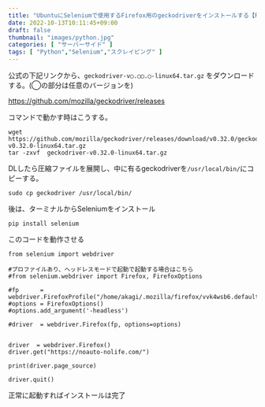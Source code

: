 ```yaml
---
title: "UbuntuにSeleniumで使用するFirefox用のgeckodriverをインストールする【Python】"
date: 2022-10-13T10:11:45+09:00
draft: false
thumbnail: "images/python.jpg"
categories: [ "サーバーサイド" ]
tags: [ "Python","Selenium","スクレイピング" ]
---
```


公式の下記リンクから、`geckodriver-v◯.◯◯.◯-linux64.tar.gz` をダウンロードする。(◯の部分は任意のバージョンを)

https://github.com/mozilla/geckodriver/releases


コマンドで動かす時はこうする。

    wget https://github.com/mozilla/geckodriver/releases/download/v0.32.0/geckodriver-v0.32.0-linux64.tar.gz
    tar -zxvf  geckodriver-v0.32.0-linux64.tar.gz 

DLしたら圧縮ファイルを展開し、中に有るgeckodriverを`/usr/local/bin/`にコピーする。

    sudo cp geckodriver /usr/local/bin/

後は、ターミナルからSeleniumをインストール

```
pip install selenium
```


このコードを動作させる

```
from selenium import webdriver

#プロファイルあり、ヘッドレスモードで起動で起動する場合はこちら
#from selenium.webdriver import Firefox, FirefoxOptions

#fp      = webdriver.FirefoxProfile("/home/akagi/.mozilla/firefox/vvk4wsb6.default")
#options = FirefoxOptions()
#options.add_argument('-headless')

#driver  = webdriver.Firefox(fp, options=options)


driver  = webdriver.Firefox()
driver.get("https://noauto-nolife.com/")

print(driver.page_source)

driver.quit()
```

正常に起動すればインストールは完了
